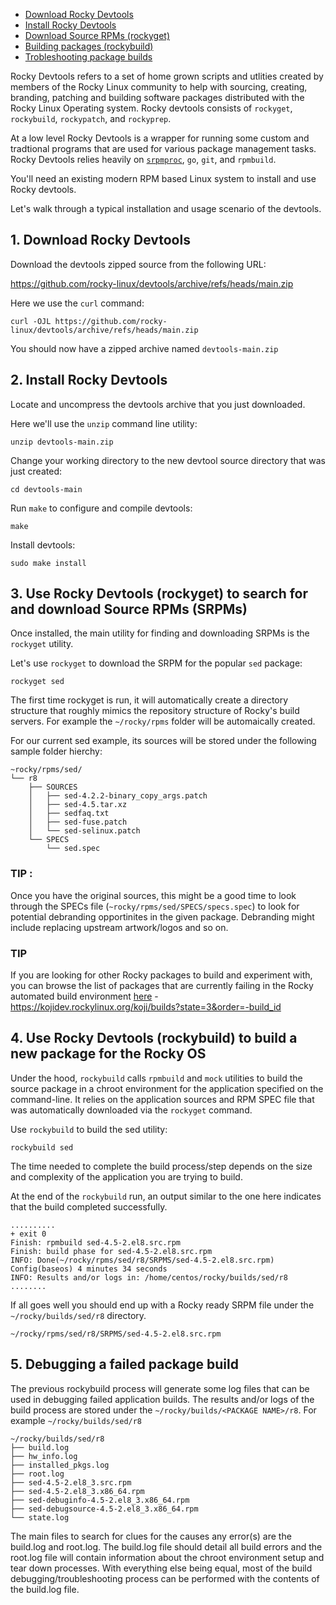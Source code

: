

- [Download Rocky Devtools](#1-download-rocky-devtools)
- [Install Rocky Devtools](#2-install-rocky-devtools)
- [Download Source RPMs (rockyget)](#3-use-rocky-devtools-rockyget-to-search-for-and-download-source-rpms-srpms)
- [Building packages (rockybuild)](#4-use-rocky-devtools-rockybuild-to-build-a-new-package-for-the-rocky-os)
- [Trobleshooting package builds](#5-debugging-a-failed-package-build)


Rocky Devtools refers to a set of home grown scripts and utlities created by members of the Rocky Linux community to help with sourcing, creating, branding, patching and building software packages distributed with the Rocky Linux Operating system.
Rocky devtools consists of `rockyget`, `rockybuild`, `rockypatch`, and `rockyprep`.

At a low level Rocky Devtools is a wrapper for running some custom and tradtional programs that are used for various package management tasks. Rocky Devtools relies heavily on [`srpmproc`](https://github.com/mstg/srpmproc), `go`, `git`, and `rpmbuild`.

You'll need an existing modern RPM based Linux system to install and use Rocky devtools.

Let's walk through a typical installation and usage scenario of the devtools.

## 1. Download Rocky Devtools

Download the devtools zipped source from the following URL:

https://github.com/rocky-linux/devtools/archive/refs/heads/main.zip

Here we use the `curl` command:

```
curl -OJL https://github.com/rocky-linux/devtools/archive/refs/heads/main.zip
```

You should now have a zipped archive named `devtools-main.zip`


## 2. Install Rocky Devtools

Locate and uncompress the devtools archive that you just downloaded.

Here we'll use the `unzip` command line utility:

```
unzip devtools-main.zip 
```

Change your working directory to the new devtool source directory that was just created:

```
cd devtools-main
```

Run `make` to configure and compile devtools:

```
make
```

Install devtools:

```
sudo make install
```

## 3. Use Rocky Devtools (rockyget) to search for and download Source RPMs (SRPMs)

Once installed, the main utility for finding and downloading SRPMs is the `rockyget` utility. 

Let's use `rockyget` to download the SRPM for the popular `sed` package:

```
rockyget sed
```
The first time rockyget is run, it will automatically create a directory structure that roughly mimics the repository structure of Rocky's build servers. For example the `~/rocky/rpms` folder will be automaically created.

For our current sed example, its sources will be stored under the following sample folder hierchy:

```
~rocky/rpms/sed/
└── r8
    ├── SOURCES
    │   ├── sed-4.2.2-binary_copy_args.patch
    │   ├── sed-4.5.tar.xz
    │   ├── sedfaq.txt
    │   ├── sed-fuse.patch
    │   └── sed-selinux.patch
    └── SPECS
        └── sed.spec
```

### TIP :
Once you have the original sources, this might be a good time to look through the SPECs file (`~rocky/rpms/sed/SPECS/specs.spec`) to look for potential debranding opportinites in the given package. Debranding might include replacing upstream artwork/logos and so on.

### TIP
If you are looking for other Rocky packages to build and experiment with, you can browse the list of packages that are currently failing in the Rocky automated build environment [here](https://kojidev.rockylinux.org/koji/builds?state=3&order=-build_id)  -  https://kojidev.rockylinux.org/koji/builds?state=3&order=-build_id


## 4. Use Rocky Devtools (rockybuild) to build a new package for the Rocky OS

Under the hood, `rockybuild` calls `rpmbuild` and `mock` utilities to build the source package in a chroot environment for the application specified on the command-line. It relies on the application sources and RPM SPEC file that was automatically downloaded via the `rockyget` command. 

Use `rockybuild` to build the sed utility:

```
rockybuild sed
```

The time needed to complete the build process/step depends on the size and complexity of the application you are trying to build.

At the end of the `rockybuild` run, an output similar to the one here indicates that the build completed successfully.

```
..........
+ exit 0
Finish: rpmbuild sed-4.5-2.el8.src.rpm
Finish: build phase for sed-4.5-2.el8.src.rpm
INFO: Done(~/rocky/rpms/sed/r8/SRPMS/sed-4.5-2.el8.src.rpm) Config(baseos) 4 minutes 34 seconds
INFO: Results and/or logs in: /home/centos/rocky/builds/sed/r8
........
```


If all goes well you should end up with a Rocky ready SRPM file under the `~/rocky/builds/sed/r8` directory.

`~/rocky/rpms/sed/r8/SRPMS/sed-4.5-2.el8.src.rpm`



## 5. Debugging a failed package build 

The previous rockybuild process will generate some log files that can be used in debugging failed application builds. The results and/or logs of the build process are stored under the `~/rocky/builds/<PACKAGE NAME>/r8`. For example `~/rocky/builds/sed/r8`


``` 
~/rocky/builds/sed/r8
├── build.log
├── hw_info.log
├── installed_pkgs.log
├── root.log
├── sed-4.5-2.el8_3.src.rpm
├── sed-4.5-2.el8_3.x86_64.rpm
├── sed-debuginfo-4.5-2.el8_3.x86_64.rpm
├── sed-debugsource-4.5-2.el8_3.x86_64.rpm
└── state.log
```

The main files to search for clues for the causes any error(s) are the build.log and root.log.     The build.log file should detail all build errors and the root.log file will contain information about the chroot environment setup and tear down processes. With everything else being equal, most of the build debugging/troubleshooting process can be performed with the contents of the build.log file.

